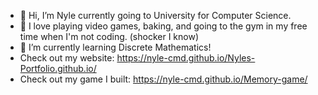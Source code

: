 - 👋 Hi, I’m Nyle currently going to University for Computer Science.
- 👀 I love playing video games, baking, and going to the gym in my free time when I'm not coding. (shocker I know)
- 🌱 I’m currently learning Discrete Mathematics!
- Check out my website: https://nyle-cmd.github.io/Nyles-Portfolio.github.io/
- Check out my game I built: https://nyle-cmd.github.io/Memory-game/

<!---
nyle-cmd/nyle-cmd is a ✨ special ✨ repository because its `README.md` (this file) appears on your GitHub profile.
You can click the Preview link to take a look at your changes.
--->
